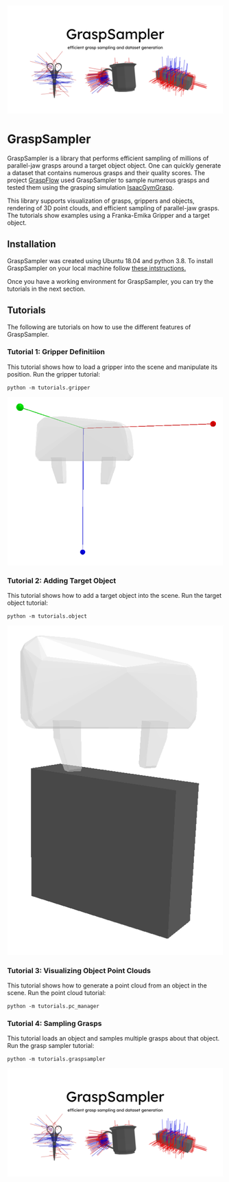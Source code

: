 ![](documentation/pictures/graspsampler_cover.png)
# GraspSampler
GraspSampler is a library that performs efficient sampling of millions of parallel-jaw grasps around a target object object. One can quickly generate a dataset that contains numerous grasps and their quality scores. The project [GraspFlow](https://github.com/tasbolat1/graspflow) used GraspSampler to sample numerous grasps and tested them using the grasping simulation [IsaacGymGrasp](https://github.com/patrickeala/isaacgymgrasp).

This library supports visualization of grasps, grippers and objects, rendering of 3D point clouds, and efficient sampling of parallel-jaw grasps. The tutorials show examples using a Franka-Emika Gripper and a target object.


<!-- Grasp Definition -->

## Installation
GraspSampler was created using Ubuntu 18.04 and python 3.8. To install GraspSampler on your local machine follow [these intstructions.](https://github.com/patrickeala/Grasp-Sampler/blob/main/documentation/installation.md)

Once you have a working environment for GraspSampler, you can try the tutorials in the next section.

## Tutorials
The following are tutorials on how to use the different features of GraspSampler.

### Tutorial 1: Gripper Definitiion
This tutorial shows how to load a gripper into the scene and manipulate its position. 
Run the gripper tutorial:
```
python -m tutorials.gripper
```
![Gripper Visualization](documentation/pictures/gripper.png)

### Tutorial 2: Adding Target Object 
This tutorial shows how to add a target object into the scene.
Run the target object tutorial:
```
python -m tutorials.object
```
![Object and Gripper](documentation/pictures/object.png)


### Tutorial 3: Visualizing Object Point Clouds
This tutorial shows how to generate a point cloud from an object in the scene.
Run the point cloud tutorial:
```
python -m tutorials.pc_manager
```

### Tutorial 4: Sampling Grasps
This tutorial loads an object and samples multiple grasps about that object.
Run the grasp sampler tutorial:
```
python -m tutorials.graspsampler
```
![Example of a sampled successful grasp](documentation/pictures/graspsampler.png)


<!-- ## XXX -->
